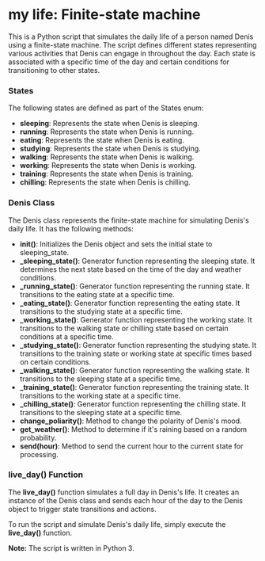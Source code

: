# my life: Finite-state machine
This is a Python script that simulates the daily life of a person named Denis using a finite-state machine. The script defines different states representing various activities that Denis can engage in throughout the day. Each state is associated with a specific time of the day and certain conditions for transitioning to other states.

### States
The following states are defined as part of the States enum:

- **sleeping**: Represents the state when Denis is sleeping.
- **running**: Represents the state when Denis is running.
- **eating**: Represents the state when Denis is eating.
- **studying**: Represents the state when Denis is studying.
- **walking**: Represents the state when Denis is walking.
- **working**: Represents the state when Denis is working.
- **training**: Represents the state when Denis is training.
- **chilling**: Represents the state when Denis is chilling.

### Denis Class
The Denis class represents the finite-state machine for simulating Denis's daily life. It has the following methods:

- **__init__()**: Initializes the Denis object and sets the initial state to sleeping_state.
- **_sleeping_state()**: Generator function representing the sleeping state. It determines the next state based on the time of the day and weather conditions.
- **_running_state()**: Generator function representing the running state. It transitions to the eating state at a specific time.
- **_eating_state()**: Generator function representing the eating state. It transitions to the studying state at a specific time.
- **_working_state()**: Generator function representing the working state. It transitions to the walking state or chilling state based on certain conditions at a specific time.
- **_studying_state()**: Generator function representing the studying state. It transitions to the training state or working state at specific times based on certain conditions.
- **_walking_state()**: Generator function representing the walking state. It transitions to the sleeping state at a specific time.
- **_training_state()**: Generator function representing the training state. It transitions to the working state at a specific time.
- **_chilling_state()**: Generator function representing the chilling state. It transitions to the sleeping state at a specific time.
- **change_poliarity()**: Method to change the polarity of Denis's mood.
- **get_weather()**: Method to determine if it's raining based on a random probability.
- **send(hour)**: Method to send the current hour to the current state for processing.

### live_day() Function
The **live_day()** function simulates a full day in Denis's life. It creates an instance of the Denis class and sends each hour of the day to the Denis object to trigger state transitions and actions.

To run the script and simulate Denis's daily life, simply execute the **live_day()** function.

**Note:** The script is written in Python 3.
